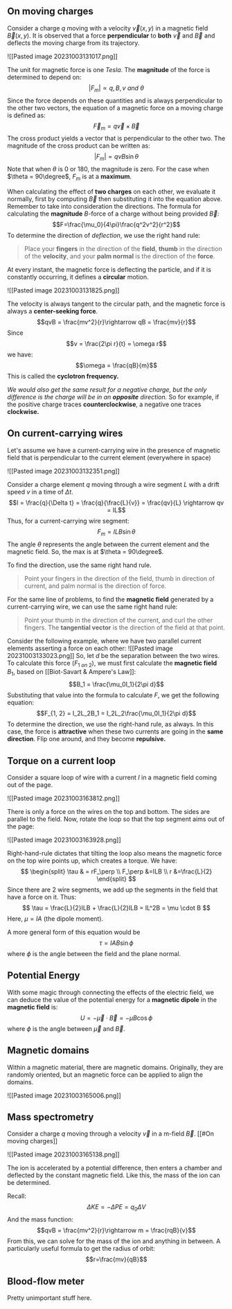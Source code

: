 ## On moving charges
Consider a charge $q$ moving with a velocity $\vec v(x, y)$ in a magnetic field $\vec B(x, y)$. It is observed that a force **perpendicular** to **both** $\vec v$ and $\vec B$ and deflects the moving charge from its trajectory. 

![[Pasted image 20231003131017.png]]

The unit for magnetic force is one *Tesla*. The **magnitude** of the force is determined to depend on: 
$$|F_m| \propto q, B, v \ and \ \theta$$
Since the force depends on these quantities and is always perpendicular to the other two vectors, the equation of a magnetic force on a moving charge is defined as: 
$$\vec F_m = q\vec v \times \vec B$$
The cross product yields a vector that is perpendicular to the other two. The magnitude of the cross product can be written as: 
$$|F_m| = qvB\sin{\theta}$$
Note that when $\theta$ is 0 or 180, the magnitude is zero. For the case when $\theta = 90\degree$, $F_m$ is at a **maximum**.

When calculating the effect of **two charges** on each other, we evaluate it normally, first by computing $\vec B$ then substituting it into the equation above. Remember to take into consideration the directions. The formula for calculating the **magnitude** $B$-force of a charge without being provided $\vec B$: 
$$F=\frac{\mu_0}{4\pi}\frac{q^2v^2}{r^2}$$
To determine the direction of *deflection*, we use the right hand rule: 

>Place your **fingers** in the direction of the **field**, **thumb** in the direction of the **velocity**, and your **palm normal** is the direction of the **force**.

At every instant, the magnetic force is deflecting the particle, and if it is constantly occurring, it defines a **circular** motion.

![[Pasted image 20231003131825.png]]

The velocity is always tangent to the circular path, and the magnetic force is always a **center-seeking force**.
$$qvB = \frac{mv^2}{r}\rightarrow qB = \frac{mv}{r}$$
Since $$v = \frac{2\pi r}{t} = \omega r$$we have: 
$$\omega = \frac{qB}{m}$$
This is called the **cyclotron frequency.**

*We would also get the same result for a negative charge, but the only difference is the charge will be in an **opposite** direction.* So for example, if the positive charge traces **counterclockwise**, a negative one traces **clockwise.**

## On current-carrying wires
Let's assume we have a current-carrying wire in the presence of magnetic field that is perpendicular to the current element (everywhere in space)

![[Pasted image 20231003132351.png]]

Consider a charge element $q$ moving through a wire segment $L$ with a drift speed $v$ in a time of $\Delta t$.
$$I = \frac{q}{\Delta t} = \frac{q}{\frac{L}{v}} = \frac{qv}{L} \rightarrow qv = IL$$
Thus, for a current-carrying wire segment: 
$$F_m = ILB\sin{\theta}$$
The angle $\theta$ represents the angle between the current element and the magnetic field. So, the max is at $\theta = 90\degree$. 

To find the direction, use the same right hand rule. 

> Point your fingers in the direction of the field, thumb in direction of current, and palm normal is the direction of force.

For the same line of problems, to find the **magnetic field** generated by a current-carrying wire, we can use the same right hand rule: 

> Point your thumb in the direction of the current, and curl the other fingers. The **tangential vector** is the direction of the field at that point.

Consider the following example, where we have two parallel current elements asserting a force on each other: 
![[Pasted image 20231003133023.png]] 
So, let $d$ be the separation between the two wires. To calculate this force ($F_{1\ on\ 2}$), we must first calculate the **magnetic field** $B_1$, based on [[Biot-Savart & Ampere's Law]]: 
$$B_1 = \frac{\mu_0I_1}{2\pi d}$$
Substituting that value into the formula to calculate $F$, we get the following equation:
$$F_{1, 2} = I_2L_2B_1 = I_2L_2\frac{\mu_0I_1}{2\pi d}$$
To determine the direction, we use the right-hand rule, as always. In this case, the force is **attractive** when these two currents are going in the **same direction**. Flip one around, and they become **repulsive.**

## Torque on a current loop
Consider a square loop of wire with a current $I$ in a magnetic field coming out of the page. 

![[Pasted image 20231003163812.png]]

There is only a force on the wires on the top and bottom. The sides are parallel to the field. Now, rotate the loop so that the top segment aims out of the page: 

![[Pasted image 20231003163928.png]]

Right-hand-rule dictates that tilting the loop also means the magnetic force on the top wire points up, which creates a torque. We have: 
$$
\begin{split}
\tau & = rF_\perp \\
F_\perp &=ILB \\
r &=\frac{L}{2}
\end{split}
$$
Since there are 2 wire segments, we add up the segments in the field that have a force on it. Thus: 
$$
\tau = \frac{L}{2}ILB + \frac{L}{2}ILB = IL^2B = \mu \cdot B
$$
Here, $\mu = IA$ (the dipole moment).

A more general form of this equation would be 
$$\tau=IAB\sin\phi$$
where $\phi$ is the angle between the field and the plane normal.
## Potential Energy
With some magic through connecting the effects of the electric field, we can deduce the value of the potential energy for a **magnetic dipole** in the **magnetic field** is: 
$$U = -\vec \mu \cdot \vec B = -\mu B \cos\phi$$
where $\phi$ is the angle between $\vec \mu$ and $\vec B$.
## Magnetic domains
Within a magnetic material, there are magnetic domains. Originally, they are randomly oriented, but an magnetic force can be applied to align the domains. 

![[Pasted image 20231003165006.png]]

## Mass spectrometry
Consider a charge $q$ moving through a velocity $\vec v$ in a m-field $\vec B$. [[#On moving charges]]

![[Pasted image 20231003165138.png]]

The ion is accelerated by a potential difference, then enters a chamber and deflected by the constant magnetic field. Like this, the mass of the ion can be determined.

Recall: 
$$\Delta KE = -\Delta PE = q_0\Delta V$$
And the mass function: 
$$qvB = \frac{mv^2}{r}\rightarrow m = \frac{rqB}{v}$$
From this, we can solve for the mass of the ion and anything in between. A particularly useful formula to get the radius of orbit: 
$$r=\frac{mv}{qB}$$
## Blood-flow meter 
Pretty unimportant stuff here.